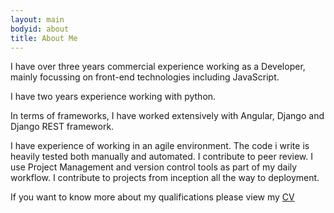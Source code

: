 ```yaml
---
layout: main
bodyid: about
title: About Me
---
```


I have over three years commercial experience working as a Developer, mainly focussing on front-end technologies including JavaScript.

I have two years experience working with python.

In terms of frameworks, I have worked extensively with Angular, Django and Django REST framework.

I have experience of working in an agile environment. The code i write is heavily tested both manually and automated. I contribute to peer review. I use Project Management and version control tools as part of my daily workflow. I contribute to projects from inception all the way to deployment.


If you want to know more about my qualifications please view my <a href='/cv/'>CV</a>